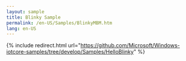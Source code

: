 ```yaml
---
layout: sample
title: Blinky Sample
permalink: /en-US/Samples/BlinkyMBM.htm
lang: en-US
---
```

{% include redirect.html url="https://github.com/Microsoft/Windows-iotcore-samples/tree/develop/Samples/HelloBlinky" %}
